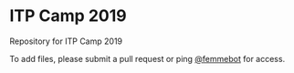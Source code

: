 # ITP Camp 2019

Repository for ITP Camp 2019

To add files, please submit a pull request or ping [@femmebot](https://github.com/femmebot) for access.
